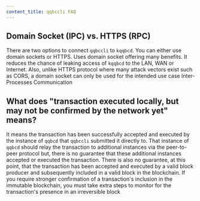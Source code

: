 ```yaml
---
content_title: qqbccli FAQ
---
```


## Domain Socket (IPC) vs. HTTPS (RPC)

There are two options to connect `qqbccli` to `kqqbcd`. You can either use domain sockets or HTTPS. Uses domain socket offering many benefits. It reduces the chance of leaking access of `kqqbcd` to the LAN, WAN or Internet. Also, unlike HTTPS protocol where many attack vectors exist such as CORS, a domain socket can only be used for the intended use case Inter-Processes Communication

## What does "transaction executed locally, but may not be confirmed by the network yet" means?

It means the transaction has been successfully accepted and executed by the instance of `qqbcd` that `qqbccli` submitted it directly to. That instance of `qqbcd` should relay the transaction to additional instances via the peer-to-peer protocol but, there is no guarantee that these additional instances accepted or executed the transaction. There is also no guarantee, at this point, that the transaction has been accepted and executed by a valid block producer and subsequently included in a valid block in the blockchain. If you require stronger confirmation of a transaction's inclusion in the immutable blockchain, you must take extra steps to monitor for the transaction's presence in an irreversible block
